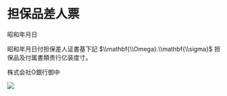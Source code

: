 # 担保品差人票

昭和年月日

昭和年月日付担保差人证書基下記 $\\mathbf{\\Omega}.\\mathbf{\\sigma}$ 担保品及付属書類贵行亿装度寸。

株式会社O銀行御中

![](https://www.nta.go.jp/tmp/19bb7ac6-9660-450d-ac6e-53851a618e65/images/8a989ab6fa2a82f2a5a7a252007ac8df0199d06f801ca0a54f4ccb09f4834cfd.jpg)